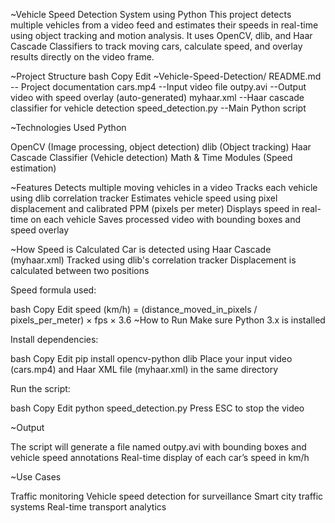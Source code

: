 ~Vehicle Speed Detection System using Python 
This project detects multiple vehicles from a video feed and estimates their speeds in real-time using object tracking and motion analysis. It uses OpenCV, dlib, and Haar Cascade Classifiers to track moving cars, calculate speed, and overlay results directly on the video frame.

~Project Structure
bash
Copy
Edit
~Vehicle-Speed-Detection/
README.md           -- Project documentation
cars.mp4            --Input video file
outpy.avi           --Output video with speed overlay (auto-generated)
myhaar.xml          --Haar cascade classifier for vehicle detection
speed_detection.py  --Main Python script

~Technologies Used
Python

OpenCV (Image processing, object detection)
dlib (Object tracking)
Haar Cascade Classifier (Vehicle detection)
Math & Time Modules (Speed estimation)

~Features
Detects multiple moving vehicles in a video
Tracks each vehicle using dlib correlation tracker
Estimates vehicle speed using pixel displacement and calibrated PPM (pixels per meter)
Displays speed in real-time on each vehicle
Saves processed video with bounding boxes and speed overlay

~How Speed is Calculated
Car is detected using Haar Cascade (myhaar.xml)
Tracked using dlib's correlation tracker
Displacement is calculated between two positions

Speed formula used:

bash
Copy
Edit
speed (km/h) = (distance_moved_in_pixels / pixels_per_meter) × fps × 3.6
~How to Run
Make sure Python 3.x is installed

Install dependencies:

bash
Copy
Edit
pip install opencv-python dlib
Place your input video (cars.mp4) and Haar XML file (myhaar.xml) in the same directory

Run the script:

bash
Copy
Edit
python speed_detection.py
Press ESC to stop the video

~Output

The script will generate a file named outpy.avi with bounding boxes and vehicle speed annotations
Real-time display of each car’s speed in km/h

~Use Cases

Traffic monitoring
Vehicle speed detection for surveillance
Smart city traffic systems
Real-time transport analytics



